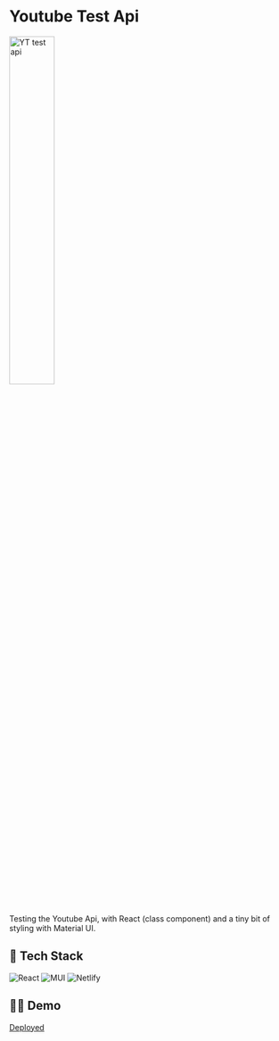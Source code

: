 # Youtube Test Api

<img src="https://res.cloudinary.com/mike88/image/upload/v1641471264/Youtube_Api_Test_rrfaxv.jpg" title="YT test api" alt="YT test api" width="40%"/>

Testing the Youtube Api, with React (class component) and a tiny bit of styling with Material UI.


## 🥞 Tech Stack

![React](https://img.shields.io/badge/react-%2320232a.svg?style=for-the-badge&logo=react&logoColor=%2361DAFB)
![MUI](https://img.shields.io/badge/MUI-%230081CB.svg?style=for-the-badge&logo=material-ui&logoColor=white)
![Netlify](https://img.shields.io/badge/netlify-%23000000.svg?style=for-the-badge&logo=netlify&logoColor=#00C7B7)




## 🚀🚀 Demo

<a href="https://gallant-jang-56ac23.netlify.app/">Deployed</a>
